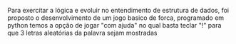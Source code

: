 Para exercitar a lógica e evoluir no entendimento de estrutura de dados, foi proposto o desenvolvimento de um jogo basico de forca, programado em python temos a opção de jogar "com ajuda" no qual basta teclar "!" para que 3 letras aleatórias da palavra sejam mostradas
